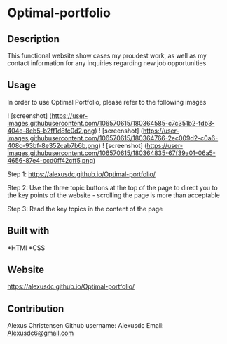 # Optimal-portfolio

## Description 
This functional website show cases my proudest work, as well as my contact information for any inquiries regarding new job opportunities

## Usage 
In order to use Optimal Portfolio, please refer to the following images 

! [screenshot] (https://user-images.githubusercontent.com/106570615/180364585-c7c351b2-fdb3-404e-8eb5-b2ff1d8fc0d2.png)
! [screenshot] (https://user-images.githubusercontent.com/106570615/180364766-2ec009d2-c0a6-408c-93bf-8e352cab7b6b.png)
! [screenshot] (https://user-images.githubusercontent.com/106570615/180364835-67f39a01-06a5-4656-87e4-ccd0ff42cff5.png)

Step 1: https://alexusdc.github.io/Optimal-portfolio/

Step 2: Use the three topic buttons at the top of the page to direct you to the key points of the website - scrolling the page is more than acceptable

Step 3: Read the key topics in the content of the page 

## Built with 
*HTMl
*CSS

## Website 
https://alexusdc.github.io/Optimal-portfolio/

## Contribution 
Alexus Christensen 
Github username: Alexusdc
Email: Alexusdc6@gmail.com